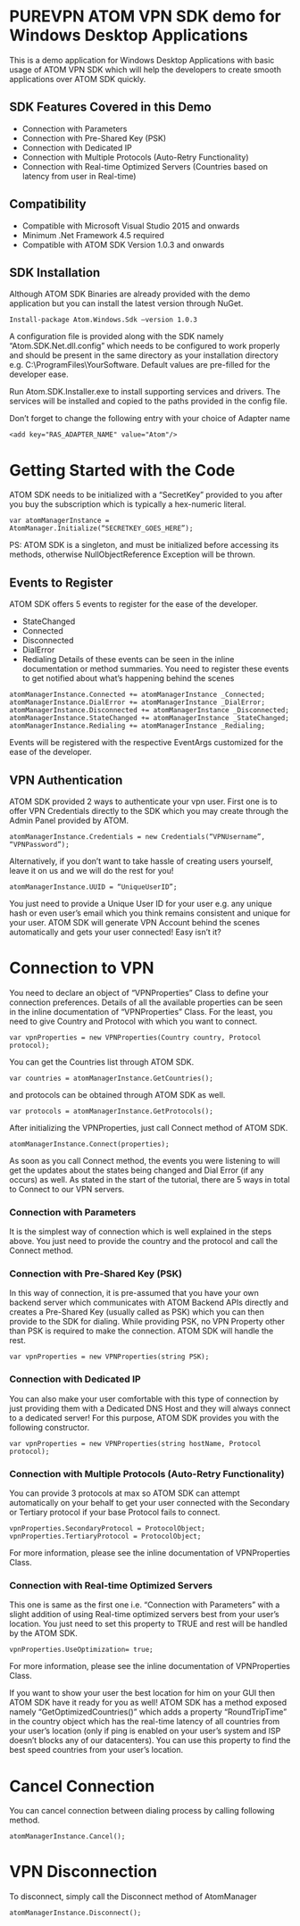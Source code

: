 # PUREVPN ATOM VPN SDK demo for Windows Desktop Applications
This is a demo application for Windows Desktop Applications with basic usage of ATOM VPN SDK which will help the developers to create smooth applications over ATOM SDK quickly.
## SDK Features Covered in this Demo
* Connection with Parameters
* Connection with Pre-Shared Key (PSK)
* Connection with Dedicated IP
* Connection with Multiple Protocols (Auto-Retry Functionality)
* Connection with Real-time Optimized Servers (Countries based on latency from user in Real-time)
 
## Compatibility
 
* Compatible with Microsoft Visual Studio 2015 and onwards
* Minimum .Net Framework 4.5 required
* Compatible with ATOM SDK Version 1.0.3 and onwards 
 
## SDK Installation
 
Although ATOM SDK Binaries are already provided with the demo application but you can install the latest version through NuGet.
 
```
Install-package Atom.Windows.Sdk –version 1.0.3
```
 A configuration file is provided along with the SDK namely “Atom.SDK.Net.dll.config” which needs to be configured to work properly and should be present in the same directory as your installation directory e.g. C:\ProgramFiles\YourSoftware. Default values are pre-filled for the developer ease.
 
Run Atom.SDK.Installer.exe to install supporting services and drivers. The services will be installed and copied to the paths provided in the config file.
 
Don’t forget to change the following entry with your choice of Adapter name

 ```
<add key="RAS_ADAPTER_NAME" value="Atom"/>
```
# Getting Started with the Code
 ATOM SDK needs to be initialized with a “SecretKey” provided to you after you buy the subscription which is typically a hex-numeric literal.

```
var atomManagerInstance = AtomManager.Initialize(“SECRETKEY_GOES_HERE”);
```
PS: ATOM SDK is a singleton, and must be initialized before accessing its methods, otherwise NullObjectReference Exception will be thrown.
 ## Events to Register

ATOM SDK offers 5 events to register for the ease of the developer.
 
* StateChanged
* Connected
* Disconnected
* DialError
* Redialing
 Details of these events can be seen in the inline documentation or method summaries. You need to register these events to get notified about what’s happening behind the scenes
 
```
atomManagerInstance.Connected += atomManagerInstance _Connected;
atomManagerInstance.DialError += atomManagerInstance _DialError;
atomManagerInstance.Disconnected += atomManagerInstance _Disconnected;
atomManagerInstance.StateChanged += atomManagerInstance _StateChanged;
atomManagerInstance.Redialing += atomManagerInstance _Redialing;
```
Events will be registered with the respective EventArgs customized for the ease of the developer.
## VPN Authentication
ATOM SDK provided 2 ways to authenticate your vpn user.
First one is to offer VPN Credentials directly to the SDK which you may create through the Admin Panel provided by ATOM.

```
atomManagerInstance.Credentials = new Credentials(“VPNUsername”, “VPNPassword”);
```
Alternatively, if you don’t want to take hassle of creating users yourself, leave it on us and we will do the rest for you! 

```
atomManagerInstance.UUID = “UniqueUserID”;
```
 
You just need to provide a Unique User ID for your user e.g. any unique hash or even user’s email which you think remains consistent and unique for your user. ATOM SDK will generate VPN Account behind the scenes automatically and gets your user connected! Easy isn’t it?
# Connection to VPN
You need to declare an object of “VPNProperties” Class to define your connection preferences. Details of all the available properties can be seen in the inline documentation of “VPNProperties” Class. For the least, you need to give Country and Protocol with which you want to connect.

```
var vpnProperties = new VPNProperties(Country country, Protocol protocol);
```
You can get the Countries list through ATOM SDK. 
```
var countries = atomManagerInstance.GetCountries();
```
and protocols can be obtained through ATOM SDK as well.

```
var protocols = atomManagerInstance.GetProtocols(); 
```
After initializing the VPNProperties, just call Connect method of ATOM SDK. 

```
atomManagerInstance.Connect(properties);
``` 
As soon as you call Connect method, the events you were listening to will get the updates about the states being changed and Dial Error (if any occurs) as well.
As stated in the start of the tutorial, there are 5 ways in total to Connect to our VPN servers. 
 
### Connection with Parameters
It is the simplest way of connection which is well explained in the steps above. You just need to provide the country and the protocol and call the Connect method.
### Connection with Pre-Shared Key (PSK)
In this way of connection, it is pre-assumed that you have your own backend server which communicates with ATOM Backend APIs directly and creates a Pre-Shared Key (usually called as PSK) which you can then provide to the SDK for dialing. While providing PSK, no VPN Property other than PSK is required to make the connection. ATOM SDK will handle the rest.
```
var vpnProperties = new VPNProperties(string PSK);
```
 
### Connection with Dedicated IP
You can also make your user comfortable with this type of connection by just providing them with a Dedicated DNS Host and they will always connect to a dedicated server! For this purpose, ATOM SDK provides you with the following constructor.
```
var vpnProperties = new VPNProperties(string hostName, Protocol protocol); 
```
 
### Connection with Multiple Protocols (Auto-Retry Functionality)
You can provide 3 protocols at max so ATOM SDK can attempt automatically on your behalf to get your user connected with the Secondary or Tertiary protocol if your base Protocol fails to connect. 

```
vpnProperties.SecondaryProtocol = ProtocolObject;
vpnProperties.TertiaryProtocol = ProtocolObject;
```
For more information, please see the inline documentation of VPNProperties Class.
 
### Connection with Real-time Optimized Servers
This one is same as the first one i.e. “Connection with Parameters” with a slight addition of using Real-time optimized servers best from your user’s location. You just need to set this property to TRUE and rest will be handled by the ATOM SDK.
```
vpnProperties.UseOptimization= true;
```
For more information, please see the inline documentation of VPNProperties Class.

If you want to show your user the best location for him on your GUI then ATOM SDK have it ready for you as well! ATOM SDK has a method exposed namely “GetOptimizedCountries()” which adds a property “RoundTripTime” in the country object which has the real-time latency of all countries from your user’s location (only if ping is enabled on your user’s system and ISP doesn’t blocks any of our datacenters). You can use this property to find the best speed countries from your user’s location.
# Cancel Connection
You can cancel connection between dialing process by calling following method.
```
atomManagerInstance.Cancel();
```
# VPN Disconnection
 To disconnect, simply call the Disconnect method of AtomManager

```
atomManagerInstance.Disconnect();
```
 
